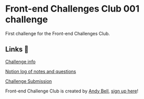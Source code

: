 # Front-end Challenges Club 001 challenge

 First challenge for the Front-end Challenges Club.

 ## Links 🔗
 [Challenge info](https://front-end-challenges.club/challenge-001-email-sign-up-form/)

 [Notion log of notes and questions](https://www.notion.so/superterrific/Front-End-Challenges-Club-b98144b373fa4c719e43a79c012cf511)

 [Challenge Submission](https://superterrific.github.io/fecc-001/)

 Front-end Challenge Club is created by [Andy Bell](https://hankchizljaw.com/), [sign up here](https://front-end-challenges.club/)!
